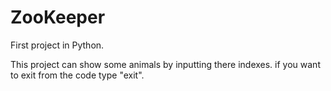 # ZooKeeper
First project in Python.

This project can show some animals by inputting there indexes. if you want to exit from the code type "exit".
